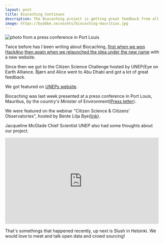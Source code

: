 ```yaml
---
layout: post
title: Biocaching Continues 
description: The Biocaching project is getting great feedback from all over the world.
image: https://byabbe.se/assets/biocaching-mauritius.jpg
---
```

![photo from a press conference in Port Louis](https://byabbe.se/assets/biocaching-mauritius.jpg)

Twice before has I been writing about Biocaching, [first when we won Hack4no](https://byabbe.se/blog/2015/07/01/hack4no) [then again when we relaunched the idea under the new name](https://byabbe.se/blog/2015/08/17/biocaching/) with a new website.

Since then we got to the Citizen Science Challenge hosted by UNEP/Eye on Earth Alliance. Bj&oslash;rn and Alice went to Abu Dhabi and got a lot of great feedback. 

We got featured on [UNEPs website](http://uneplive.unep.org/citizen).

Biocaching was last week presented at a press conference in Port Louis, Mauritius, by the country's Minister of Environment([Press letter](http://environment.govmu.org/English/News/Pages/Biocaching-Project.aspx)).

We were featured on the webinar "Citizen Science & Citizens' Observatories", hosted by Bente Lilja Bye([link](http://app.webinarjam.net/replay/8777/402b37653e/0/qv10430509h4)).

Jacqueline McGlade Chief Scientist UNEP also had some thoughts about our project.

<iframe src="https://player.vimeo.com/video/142044303?color=ff8800&title=0&byline=0&portrait=0" width="500" height="281" frameborder="0" webkitallowfullscreen mozallowfullscreen allowfullscreen></iframe>

That's somethings that happened recently, up next is Slush in Helsinki. We would love to meet and talk open data and crowd sourcing!